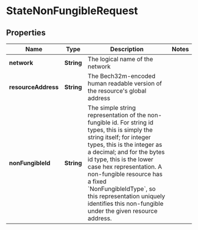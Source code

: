 

# StateNonFungibleRequest


## Properties

| Name | Type | Description | Notes |
|------------ | ------------- | ------------- | -------------|
|**network** | **String** | The logical name of the network |  |
|**resourceAddress** | **String** | The Bech32m-encoded human readable version of the resource&#39;s global address |  |
|**nonFungibleId** | **String** | The simple string representation of the non-fungible id. For string id types, this is simply the string itself; for integer types, this is the integer as a decimal; and for the bytes id type, this is the lower case hex representation. A non-fungible resource has a fixed &#x60;NonFungibleIdType&#x60;, so this representation uniquely identifies this non-fungible under the given resource address.  |  |




